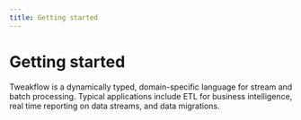 ```yaml
---
title: Getting started
---
```


# Getting started

Tweakflow is a dynamically typed, domain-specific language for stream and batch processing. Typical applications include ETL for business intelligence, real time reporting on data streams, and data migrations.
